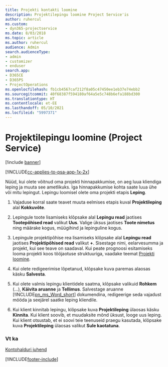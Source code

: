 ```yaml
---
title: Projekti kontakti loomine
description: Projektilepingu loomine Project Service'is
author: ruhercul
ms.custom:
- dyn365-projectservice
ms.date: 8/03/2018
ms.topic: article
ms.author: ruhercul
audience: Admin
search.audienceType:
- admin
- customizer
- enduser
search.app:
- D365CE
- D365PS
- ProjectOperations
ms.openlocfilehash: fb1cb4567caf212f8a05c47450ee1eb37e74ebb2
ms.sourcegitcommit: 40f68387f594180af64a5e5c748b6efa188bd300
ms.translationtype: HT
ms.contentlocale: et-EE
ms.lasthandoff: 05/10/2021
ms.locfileid: "5997371"
---
```

# <a name="create-a-project-contract-project-service"></a>Projektilepingu loomine (Project Service)

[!include [banner](../includes/psa-now-project-operations.md)]

[!INCLUDE[cc-applies-to-psa-app-1x-2x](../includes/cc-applies-to-psa-app-1x-2x.md)]

Nüüd, kui olete võitnud oma projekti hinnapakkumise, on aeg luua kliendiga leping ja muuta see ametlikuks. Iga hinnapakkumise kohta saate luua ühe või mitu lepingut. Lepingu loomisel olete oma projekti etapis **Leping**.  
  
1. Vajaduse korral saate teavet muuta eelmises etapis kuval **Projektileping** alal **Kokkuvõte**.  
  
2. Lepingule toote lisamiseks klõpsake alal **Lepingu read** jaotises **Tootepõhised read** valikut **Uus**. Valige üksus jaotises **Toote nimetus** ning määrake kogus, müügihind ja lepinguline kogus.  
  
3. Lepingule projektipõhise rea lisamiseks klõpsake alal **Lepingu read** jaotises **Projektipõhised read** valikut **+**. Sisestage nimi, eelarvesumma ja projekt, kui see teave on saadaval. Kui peate prognoosi esitamiseks looma projekti koos tööjaotuse struktuuriga, vaadake teemat [Projekti loomine](../psa/create-project.md).  
  
4. Kui olete redigeerimise lõpetanud, klõpsake kuva paremas alaosas käsku **Salvesta**.  
  
5. Kui olete valmis lepingu klientidele saatma, klõpsake valikuid **Rohkem** (...), **Käivita aruanne** ja **Tellimus**. Salvestage aruanne [!INCLUDE[pn_ms_Word_short](../includes/pn-ms-word-short.md)] dokumendina, redigeerige seda vajadust mööda ja seejärel saatke leping kliendile.  
  
6. Kui klient kinnitab lepingu, klõpsake kuva **Projektileping** ülaosas käsku **Kinnita**. Kui klient soovib, et muudaksite mõnd üksust, looge uus leping. Kui klient otsustab, et ei soovi teie teenuseid praegu kasutada, klõpsake kuva **Projektileping** ülaosas valikut **Sule kaotatuna**.  
  
### <a name="see-also"></a>Vt ka  
 [Kontohalduri juhend](../psa/account-manager-guide.md)


[!INCLUDE[footer-include](../includes/footer-banner.md)]